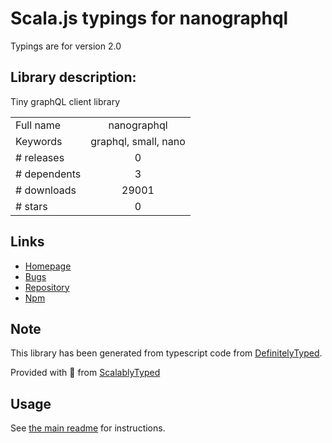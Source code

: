 
# Scala.js typings for nanographql

Typings are for version 2.0

## Library description:
Tiny graphQL client library

|                    |                 |
| ------------------ | :-------------: |
| Full name          | nanographql |
| Keywords           | graphql, small, nano |
| # releases         | 0 |
| # dependents       | 3 |
| # downloads        | 29001 |
| # stars            | 0 |

## Links
- [Homepage](https://github.com/yoshuawuyts/nanographql#readme)
- [Bugs](https://github.com/yoshuawuyts/nanographql/issues)
- [Repository](https://github.com/yoshuawuyts/nanographql)
- [Npm](https://www.npmjs.com/package/nanographql)
    


## Note
This library has been generated from typescript code from [DefinitelyTyped](https://definitelytyped.org).

Provided with :purple_heart: from [ScalablyTyped](https://github.com/oyvindberg/ScalablyTyped)

## Usage
See [the main readme](../../readme.md) for instructions.


